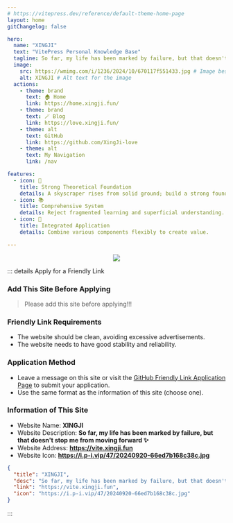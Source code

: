 ```yaml
---
# https://vitepress.dev/reference/default-theme-home-page
layout: home
gitChangelog: false

hero:
  name: "XINGJI"
  text: "VitePress Personal Knowledge Base"
  tagline: So far, my life has been marked by failure, but that doesn't stop me from moving forward ✨
  image:
    src: https://wmimg.com/i/1236/2024/10/670117f551433.jpg # Image beside the text and tagline area https://cdn-us.imgs.moe/2025/02/27/Grok-1_vEnhu3YcGH.png
    alt: XINGJI # Alt text for the image
  actions:
    - theme: brand
      text: 🏠 Home
      link: https://home.xingji.fun/
    - theme: brand
      text: 🪄 Blog
      link: https://love.xingji.fun/
    - theme: alt
      text: GitHub
      link: https://github.com/XingJi-love
    - theme: alt
      text: My Navigation
      link: /nav

features:
  - icon: 📝
    title: Strong Theoretical Foundation
    details: A skyscraper rises from solid ground; build a strong foundation.
  - icon: 📚
    title: Comprehensive System
    details: Reject fragmented learning and superficial understanding.
  - icon: 📜
    title: Integrated Application
    details: Combine various components flexibly to create value.

---
```


<!-- index.md -->
<HomeUnderline />

<!-- index.md -->
<DataPanel />

<!-- index.md -->
<confetti />

<p align="center">
<img src="https://readme-typing-svg.demolab.com?font=Orbitron&size=25&pause=1000&center=true&vCenter=true&random=false&width=600&lines=Welcome+to+my+VitePress+Blog+page!;I+am+XINGJI+obsessed+with+programming!" />
</p>

<!-- index.md -->
<!-- <FriendsLinks /> -->

::: details Apply for a Friendly Link

### Add This Site Before Applying

> Please add this site before applying!!!

### Friendly Link Requirements

- The website should be clean, avoiding excessive advertisements.
- The website needs to have good stability and reliability.

### Application Method

- Leave a message on this site or visit the [GitHub Friendly Link Application Page](https://github.com/XingJi-love/Blog-VitePress/issues/2) to submit your application.
- Use the same format as the information of this site (choose one).

### Information of This Site

- Website Name: **XINGJI**
- Website Description: **So far, my life has been marked by failure, but that doesn't stop me from moving forward ✨**
- Website Address: **<https://vite.xingji.fun>**
- Website Icon: **<https://i.p-i.vip/47/20240920-66ed7b168c38c.jpg>**

```json
{
  "title": "XINGJI",
  "desc": "So far, my life has been marked by failure, but that doesn't stop me from moving forward ✨",
  "link": "https://vite.xingji.fun",
  "icon": "https://i.p-i.vip/47/20240920-66ed7b168c38c.jpg"
}
```

:::

<LoveTimer />

<!--
<Carousel :slides="[
  { image: 'https://i.p-i.vip/47/20241108-672d9051e725c.png', alt: 'Snake Girl' },
  { image: 'https://i.p-i.vip/47/20240920-66ed7ac062c15.jpg', alt: 'Snake Girl' },
  { image: 'https://i.p-i.vip/47/20240920-66ed7afce263f.jpg', alt: 'Snake Girl' },
  { image: 'https://i.p-i.vip/47/20240920-66ed9b2fa01f5.jpg', alt: 'Snake Girl' },
  { image: 'https://i.p-i.vip/47/20240920-66ed9b363be69.jpg', alt: 'Snake Girl' },
  { image: 'https://i.p-i.vip/47/20241023-6718a82cbb5e2.png', alt: 'Snake Girl' },
  { image: 'https://i.p-i.vip/47/20241023-6718a8585926b.png', alt: 'Snake Girl' }
]" 
:interval="3000"
:autoplay="true" 
/>
-->